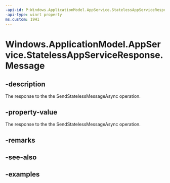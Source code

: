 ```yaml
---
-api-id: P:Windows.ApplicationModel.AppService.StatelessAppServiceResponse.Message
-api-type: winrt property
ms.custom: 19H1
---
```


<!-- Property syntax.
public ValueSet Message { get; }
-->

# Windows.ApplicationModel.AppService.StatelessAppServiceResponse.Message

## -description
The response to the the SendStatelessMessageAsync operation.

## -property-value
The response to the the SendStatelessMessageAsync operation.

## -remarks

## -see-also

## -examples

